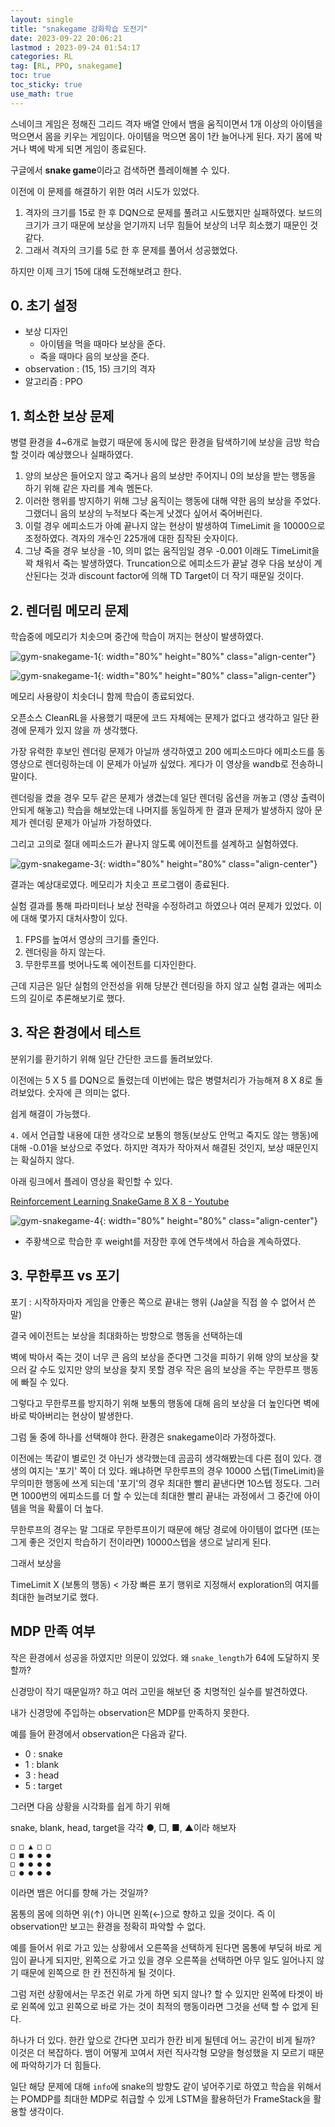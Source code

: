 ```yaml
---
layout: single
title: "snakegame 강화학습 도전기"
date: 2023-09-22 20:06:21
lastmod : 2023-09-24 01:54:17
categories: RL
tag: [RL, PPO, snakegame]
toc: true
toc_sticky: true
use_math: true
---
```


스네이크 게임은 정해진 그리드 격자 배열 안에서 뱀을 움직이면서 1개 이상의 아이템을 먹으면서 몸을 키우는 게임이다. 아이템을 먹으면 몸이 1칸 늘어나게 된다. 자기 몸에 박거나 벽에 박게 되면 게임이 종료된다.

구글에서 **snake game**이라고 검색하면 플레이해볼 수 있다.

이전에 이 문제를 해결하기 위한 여러 시도가 있었다.

1. 격자의 크기를 15로 한 후 DQN으로 문제를 풀려고 시도했지만 실패하였다. 보드의 크기가 크기 때문에 보상을 얻기까지 너무 힘들어 보상의 너무 희소했기 때문인 것 같다.
2. 그래서 격자의 크기를 5로 한 후 문제를 풀어서 성공했었다.

하지만 이제 크기 15에 대해 도전해보려고 한다.

## 0. 초기 설정

* 보상 디자인
  * 아이템을 먹을 때마다 보상을 준다.
  * 죽을 때마다 음의 보상을 준다.
* observation : (15, 15) 크기의 격자
* 알고리즘 : PPO

## 1. 희소한 보상 문제

병렬 환경을 4~6개로 늘렸기 때문에 동시에 많은 환경을 탐색하기에 보상을 금방 학습할 것이라 예상했으나 실패하였다.

1. 양의 보상은 들어오지 않고 죽거나 음의 보상만 주어지니 0의 보상을 받는 행동을 하기 위해 같은 자리를 계속 멤돈다.
2. 이러한 행위를 방지하기 위해 그냥 움직이는 행동에 대해 약한 음의 보상을 주었다. 그랬더니 음의 보상의 누적보다 죽는게 낫겠다 싶어서 죽어버린다.
3. 이럴 경우 에피소드가 아예 끝나지 않는 현상이 발생하여 TimeLimit 을 10000으로 조정하였다. 격자의 개수인 225개에 대한 짐작된 숫자이다.
4. 그냥 죽을 경우 보상을 -10, 의미 없는 움직임일 경우 -0.001 이래도 TimeLimit을 꽉 채워서 죽는 발생하였다. Truncation으로 에피소드가 끝날 경우 다음 보상이 계산된다는 것과 discount factor에 의해 TD Target이 더 작기 때문일 것이다.

## 2. 렌더림 메모리 문제

학습중에 메모리가 치솟으며 중간에 학습이 꺼지는 현상이 발생하였다.

![gym-snakegame-1](../../assets/images/rl/gym_snakegame/gym-snakegame-1.png){: width="80%" height="80%" class="align-center"}

![gym-snakegame-1](../../assets/images/rl/gym_snakegame/gym-snakegame-2.png){: width="80%" height="80%" class="align-center"}

메모리 사용량이 치솟더니 함께 학습이 종료되었다.

오픈소스 CleanRL을 사용했기 때문에 코드 자체에는 문제가 없다고 생각하고 일단 환경에 문제가 있지 않을 까 생각했다.

가장 유력한 후보인 렌더링 문제가 아닐까 생각하였고 200 에피소드마다 에피소드를 동영상으로 렌더링하는데 이 문제가 아닐까 싶었다. 게다가 이 영상을 wandb로 전송하니 말이다.

렌더링을 켰을 경우 모두 같은 문제가 생겼는데 일단 렌더링 옵션을 꺼놓고 (영상 출력이 안되게 해놓고) 학습을 해보았는데 나머지를 동일하게 한 결과 문제가 발생하지 않아 문제가 렌더링 문제가 아닐까 가정하였다.

그리고 고의로 절대 에피소드가 끝나지 않도록 에이전트를 설계하고 실험하였다.

![gym-snakegame-3](../../assets/images/rl/gym_snakegame/gym-snakegame-3.png){: width="80%" height="80%" class="align-center"}

결과는 예상대로였다. 메모리가 치솟고 프로그램이 종료된다.

실험 결과를 통해 파라미터나 보상 전략을 수정하려고 하였으나 여러 문제가 있었다. 이에 대해 몇가지 대처사항이 있다.

1. FPS를 높여서 영상의 크기를 줄인다.
2. 렌더링을 하지 않는다.
3. 무한루프를 벗어나도록 에이전트를 디자인한다.

근데 지금은 일단 실험의 안전성을 위해 당분간 렌더링을 하지 않고 실험 결과는 에피소드의 길이로 추론해보기로 했다.

## 3. 작은 환경에서 테스트

분위기를 환기하기 위해 일단 간단한 코드를 돌려보았다.

이전에는 5 X 5 를 DQN으로 돌렸는데 이번에는 많은 병렬처리가 가능해져 8 X 8로 돌려보았다. 숫자에 큰 의미는 없다.

쉽게 해결이 가능했다.

`4.` 에서 언급할 내용에 대한 생각으로 보통의 행동(보상도 안먹고 죽지도 않는 행동)에 대해 -0.01을 보상으로 주었다. 하지만 격자가 작아져서 해결된 것인지, 보상 때문인지는 확실하지 않다.

아래 링크에서 플레이 영상을 확인할 수 있다.

[Reinforcement Learning SnakeGame 8 X 8 - Youtube](https://youtube.com/shorts/ENcE14AYOWo?si=0fuPEDunFc3PmR6Z)

![gym-snakegame-4](../../assets/images/rl/gym_snakegame/gym-snakegame-4.png){: width="80%" height="80%" class="align-center"}

* 주황색으로 학습한 후 weight를 저장한 후에 연두색에서 하습을 계속하였다.

## 3. 무한루프 vs 포기

포기 : 시작하자마자 게임을 안좋은 쪽으로 끝내는 행위 (Ja살을 직접 쓸 수 없어서 쓴 말)

결국 에이전트는 보상을 최대화하는 방향으로 행동을 선택하는데

벽에 박아서 죽는 것이 너무 큰 음의 보상을 준다면 그것을 피하기 위해 양의 보상을 찾으러 갈 수도 있지만 양의 보상을 찾지 못할 경우 작은 음의 보상을 주는 무한루프 행동에 빠질 수 있다.

그렇다고 무한루프를 방지하기 위해 보통의 행동에 대해 음의 보상을 더 높인다면 벽에 바로 박아버리는 현상이 발생한다.

그럼 둘 중에 하나를 선택해야 한다. 환경은 snakegame이라 가정하겠다.

이전에는 똑같이 별로인 것 아닌가 생각했는데 곰곰히 생각해봤는데 다른 점이 있다. 갱생의 여지는 '포기' 쪽이 더 있다. 왜냐하면 무한루프의 경우 10000 스텝(TimeLimit)을 무의미한 행동에 쓰게 되는데 '포기'의 경우 최대한 빨리 끝낸다면 10스텝 정도다. 그러면 1000번의 에피소드를 더 할 수 있는데 최대한 빨리 끝내는 과정에서 그 중간에 아이템을 먹을 확률이 더 높다.

무한루프의 경우는 말 그대로 무한루프이기 때문에 해당 경로에 아이템이 없다면 (또는 그게 좋은 것인지 학습하기 전이라면) 10000스텝을 생으로 날리게 된다.

그래서 보상을

TimeLimit X (보통의 행동) < 가장 빠른 포기 행위로 지정해서 exploration의 여지를 최대한 늘려보기로 했다.

## MDP 만족 여부

작은 환경에서 성공을 하였지만 의문이 있었다. 왜 `snake_length`가 64에 도달하지 못할까?

신경망이 작기 때문일까? 하고 여러 고민을 해보던 중 치명적인 실수를 발견하였다.

내가 신경망에 주입하는 observation은 MDP를 만족하지 못한다.

예를 들어 환경에서 observation은 다음과 같다.

* 0 : snake
* 1 : blank
* 3 : head
* 5 : target

그러면 다음 상황을 시각화를 쉽게 하기 위해

snake, blank, head, target을 각각 ●, □, ■, ▲이라 해보자

```text
□ □ ▲ □ □
□ ■ ● ● ●
□ ● ● ● ●
□ ● ● ● ●
```
이라면 뱀은 어디를 향해 가는 것일까?

몸통의 몸에 의하면 위(↑) 아니면 왼쪽(←)으로 향하고 있을 것이다. 즉 이 observation만 보고는 환경을 정확히 파악할 수 없다.

예를 들어서 위로 가고 있는 상황에서 오른쪽을 선택하게 된다면 몸통에 부딪혀 바로 게임이 끝나게 되지만, 왼쪽으로 가고 있을 경우 오른쪽을 선택하면 아무 일도 일어나지 않기 때문에 왼쪽으로 한 칸 전진하게 될 것이다.

그럼 저런 상황에서는 무조건 위로 가게 하면 되지 않나? 할 수 있지만 왼쪽에 타겟이 바로 왼쪽에 있고 왼쪽으로 바로 가는 것이 최적의 행동이라면 그것을 선택 할 수 없게 된다.

하나가 더 있다. 한칸 앞으로 간다면 꼬리가 한칸 비게 될텐데 어느 공간이 비게 될까? 이것은 더 복잡하다. 뱀이 어떻게 꼬여서 저런 직사각형 모양을 형성했을 지 모르기 때문에 파악하기가 더 힘들다.

일단 해당 문제에 대해 `info`에 snake의 방향도 같이 넣어주기로 하였고 학습을 위해서는 POMDP를 최대한 MDP로 취급할 수 있게 LSTM을 활용하던가 FrameStack을 활용할 생각이다.